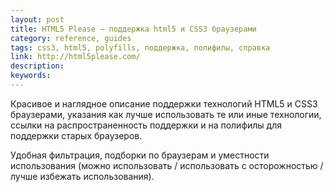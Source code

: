 ```yaml
---
layout: post
title: HTML5 Please — поддержка html5 и CSS3 браузерами
category: reference, guides
tags: css3, html5, polyfills, поддержка, полифилы, справка
link: http://html5please.com/
description:
keywords:
---
```


<p>Красивое и наглядное описание поддержки технологий HTML5 и CSS3 браузерами, указания как лучше использовать те или иные технологии, ссылки на распространенность поддержки и на полифилы для поддержки старых браузеров.</p>
<p>Удобная фильтрация, подборки по браузерам и уместности использования (можно использовать / использовать с осторожностью /лучше избежать использования).</p>
